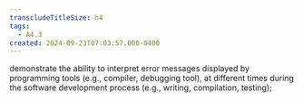```yaml
---
transcludeTitleSize: h4
tags:
  - A4.3
created: 2024-09-23T07:03:57.000-0400
---
```

demonstrate the ability to interpret error messages displayed by programming tools (e.g., compiler, debugging tool), at different times during the software development process (e.g., writing, compilation, testing);